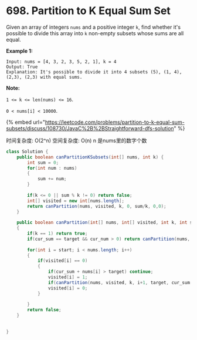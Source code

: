 # 698. Partition to K Equal Sum Set

Given an array of integers `nums` and a positive integer `k`, find whether it's possible to divide this array into `k` non-empty subsets whose sums are all equal.

**Example 1:**  


```text
Input: nums = [4, 3, 2, 3, 5, 2, 1], k = 4
Output: True
Explanation: It's possible to divide it into 4 subsets (5), (1, 4), (2,3), (2,3) with equal sums.
```

**Note:**

`1 <= k <= len(nums) <= 16`.

`0 < nums[i] < 10000`.



{% embed url="https://leetcode.com/problems/partition-to-k-equal-sum-subsets/discuss/108730/JavaC%2B%2BStraightforward-dfs-solution" %}

时间复杂度: O\(2^n\) 空间复杂度: O\(n\) n 是nums里的数字个数

```java
class Solution {
    public boolean canPartitionKSubsets(int[] nums, int k) {
        int sum = 0;
        for(int num : nums)
        {
            sum += num;
        }
        
        if(k <= 0 || sum % k != 0) return false;
        int[] visited = new int[nums.length];
        return canPartition(nums, visited, k, 0, sum/k, 0,0);
    }
    
    public boolean canPartition(int[] nums, int[] visited, int k, int start, int target, int cur_sum, int cur_num)
    {
        if(k == 1) return true;
        if(cur_sum == target && cur_num > 0) return canPartition(nums, visited, k-1, 0, target, 0,0);
        
        for(int i = start; i < nums.length; i++)
        {
            if(visited[i] == 0)
            {
                if(cur_sum + nums[i] > target) continue;
                visited[i] = 1;
                if(canPartition(nums, visited, k, i+1, target, cur_sum + nums[i], ++cur_num)) return true;
                visited[i] = 0;
            }
            
        }
        return false;
    }
    
    
}
```



